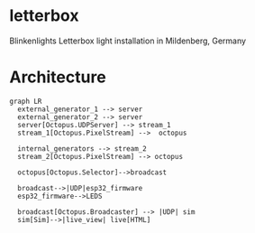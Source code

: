 # letterbox
Blinkenlights Letterbox light installation in Mildenberg, Germany


# Architecture
```mermaid
graph LR
  external_generator_1 --> server
  external_generator_2 --> server
  server[Octopus.UDPServer] --> stream_1
  stream_1[Octopus.PixelStream] -->  octopus 
  
  internal_generators --> stream_2
  stream_2[Octopus.PixelStream] --> octopus 

  octopus[Octopus.Selector]-->broadcast

  broadcast-->|UDP|esp32_firmware
  esp32_firmware-->LEDS

  broadcast[Octopus.Broadcaster] --> |UDP| sim
  sim[Sim]-->|live_view| live[HTML]
```

